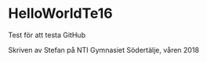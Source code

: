 # HelloWorldTe16
Test för att testa GitHub

Skriven av Stefan på NTI Gymnasiet Södertälje, våren 2018
